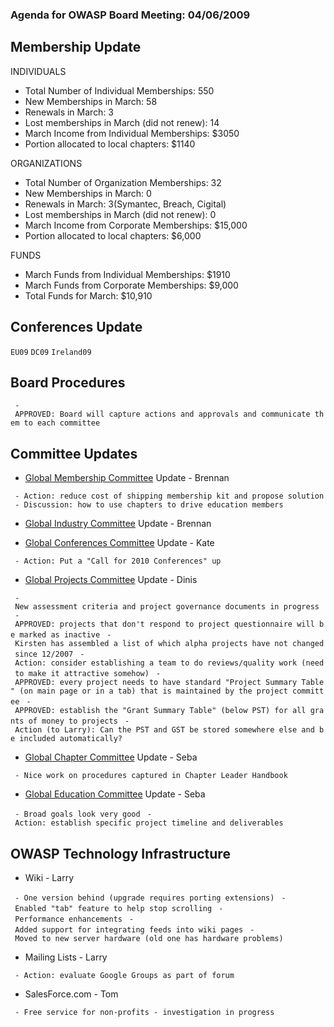 ### Agenda for OWASP Board Meeting: 04/06/2009

## Membership Update

INDIVIDUALS

  - Total Number of Individual Memberships: 550
  - New Memberships in March: 58
  - Renewals in March: 3
  - Lost memberships in March (did not renew): 14
  - March Income from Individual Memberships: $3050
  - Portion allocated to local chapters: $1140

ORGANIZATIONS

  - Total Number of Organization Memberships: 32
  - New Memberships in March: 0
  - Renewals in March: 3(Symantec, Breach, Cigital)
  - Lost memberships in March (did not renew): 0
  - March Income from Corporate Memberships: $15,000
  - Portion allocated to local chapters: $6,000

FUNDS

  - March Funds from Individual Memberships: $1910
  - March Funds from Corporate Memberships: $9,000
  - Total Funds for March: $10,910

## Conferences Update

`EU09`
`DC09`
`Ireland09`

## Board Procedures

` - APPROVED: Board will capture actions and approvals and communicate them to each committee`

## Committee Updates

  - [Global Membership
    Committee](Global_Membership_Committee "wikilink") Update - Brennan

` - Action: reduce cost of shipping membership kit and propose solution`
` - Discussion: how to use chapters to drive education members`

  - [Global Industry Committee](Global_Industry_Committee "wikilink")
    Update - Brennan

<!-- end list -->

  - [Global Conferences
    Committee](Global_Conferences_Committee "wikilink") Update - Kate

` - Action: Put a "Call for 2010 Conferences" up`

  - [Global Projects Committee](Global_Projects_Committee "wikilink")
    Update - Dinis

` - New assessment criteria and project governance documents in progress`
` - APPROVED: projects that don't respond to project questionnaire will be marked as inactive`
` - Kirsten has assembled a list of which alpha projects have not changed since 12/2007`
` - Action: consider establishing a team to do reviews/quality work (need to make it attractive somehow)`
` - APPROVED: every project needs to have standard "Project Summary Table" (on main page or in a tab) that is maintained by the project committee`
` - APPROVED: establish the "Grant Summary Table" (below PST) for all grants of money to projects`
` - Action (to Larry): Can the PST and GST be stored somewhere else and be included automatically?`

  - [Global Chapter Committee](Global_Chapter_Committee "wikilink")
    Update - Seba

` - Nice work on procedures captured in Chapter Leader Handbook`

  - [Global Education Committee](Global_Education_Committee "wikilink")
    Update - Seba

` - Broad goals look very good`
` - Action: establish specific project timeline and deliverables`

## OWASP Technology Infrastructure

  - Wiki - Larry

` - One version behind (upgrade requires porting extensions)`
` - Enabled "tab" feature to help stop scrolling`
` - Performance enhancements`
` - Added support for integrating feeds into wiki pages`
` - Moved to new server hardware (old one has hardware problems)`

  - Mailing Lists - Larry

` - Action: evaluate Google Groups as part of forum`

  - SalesForce.com - Tom

` - Free service for non-profits - investigation in progress`